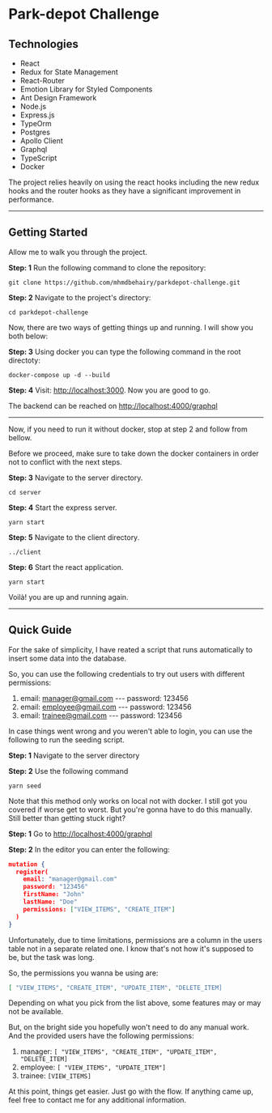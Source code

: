 # Park-depot Challenge

## Technologies

- React
- Redux for State Management
- React-Router
- Emotion Library for Styled Components
- Ant Design Framework
- Node.js
- Express.js
- TypeOrm
- Postgres
- Apollo Client
- Graphql
- TypeScript
- Docker

The project relies heavily on using the react hooks including the new redux hooks and the router hooks as they have a significant improvement in performance.

---

## Getting Started

Allow me to walk you through the project.

**Step: 1** Run the following command to clone the repository:

`git clone https://github.com/mhmdbehairy/parkdepot-challenge.git`

**Step: 2** Navigate to the project's directory:

`cd parkdepot-challenge`

Now, there are two ways of getting things up and running. I will show you both below:

**Step: 3** Using docker you can type the following command in the root directoty:

`docker-compose up -d --build`

**Step: 4** Visit: [http://localhost:3000](http://localhost:3000). Now you are good to go.

The backend can be reached on [http://localhost:4000/graphql](http://localhost:4000/graphql)

---

Now, if you need to run it without docker, stop at step 2 and follow from bellow.

Before we proceed, make sure to take down the docker containers in order not to conflict with the next steps.

**Step: 3** Navigate to the server directory.

`cd server`

**Step: 4** Start the express server.

`yarn start`

**Step: 5** Navigate to the client directory.

`../client`

**Step: 6** Start the react application.

`yarn start`

Voilà! you are up and running again.

---

## Quick Guide

For the sake of simplicity, I have reated a script that runs automatically to insert some data into the database.

So, you can use the following credentials to try out users with different permissions:

1. email: manager@gmail.com --- password: 123456
2. email: employee@gmail.com --- password: 123456
3. email: trainee@gmail.com --- password: 123456

In case things went wrong and you weren't able to login, you can use the following to run the seeding script.

**Step: 1** Navigate to the server directory

**Step: 2** Use the following command

`yarn seed`

Note that this method only works on local not with docker. I still got you covered if worse get to worst. But you're gonna have to do this manually. Still better than getting stuck right?

**Step: 1** Go to [http://localhost:4000/graphql](http://localhost:4000/graphql)

**Step: 2** In the editor you can enter the following:

```json
mutation {
  register(
    email: "manager@gmail.com"
    password: "123456"
    firstName: "John"
    lastName: "Doe"
    permissions: ["VIEW_ITEMS", "CREATE_ITEM"]
  )
}
```

Unfortunately, due to time limitations, permissions are a column in the users table not in a separate related one. I know that's not how it's supposed to be, but the task was long.

So, the permissions you wanna be using are:

```json
[ "VIEW_ITEMS", "CREATE_ITEM", "UPDATE_ITEM", "DELETE_ITEM]
```

Depending on what you pick from the list above, some features may or may not be available.

But, on the bright side you hopefully won't need to do any manual work. And the provided users have the following permissions:

1. manager: `[ "VIEW_ITEMS", "CREATE_ITEM", "UPDATE_ITEM", "DELETE_ITEM]`
2. employee: `[ "VIEW_ITEMS", "UPDATE_ITEM"]`
3. trainee: `[VIEW_ITEMS]`

At this point, things get easier. Just go with the flow. If anything came up, feel free to contact me for any additional information.
